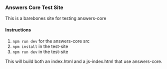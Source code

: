 ### Answers Core Test Site

This is a barebones site for testing answers-core

#### Instructions

1. `npm run dev` for the answers-core src
2. `npm install` in the test-site
3. `npm run dev` in the test-site

This will build both an index.html and a js-index.html that use answers-core.
